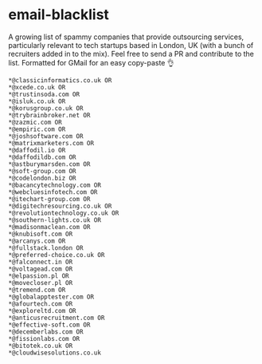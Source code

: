 # email-blacklist
A growing list of spammy companies that provide outsourcing services, particularly relevant to tech startups based in London, UK (with a bunch of recruiters added in to the mix). Feel free to send a PR and contribute to the list. Formatted for GMail for an easy copy-paste 👌
```
*@classicinformatics.co.uk OR
*@xcede.co.uk OR
*@trustinsoda.com OR
*@isluk.co.uk OR
*@korusgroup.co.uk OR
*@trybrainbroker.net OR
*@zazmic.com OR
*@empiric.com OR
*@joshsoftware.com OR
*@matrixmarketers.com OR
*@daffodil.io OR
*@daffodildb.com OR
*@astburymarsden.com OR
*@soft-group.com OR
*@codelondon.biz OR
*@bacancytechnology.com OR
*@webcluesinfotech.com OR
*@itechart-group.com OR
*@digitechresourcing.co.uk OR
*@revolutiontechnology.co.uk OR
*@southern-lights.co.uk OR
*@madisonmaclean.com OR
*@knubisoft.com OR
*@arcanys.com OR
*@fullstack.london OR
*@preferred-choice.co.uk OR
*@falconnect.in OR
*@voltagead.com OR
*@elpassion.pl OR
*@movecloser.pl OR
*@tremend.com OR
*@globalapptester.com OR
*@afourtech.com OR
*@exploreltd.com OR
*@anticusrecruitment.com OR
*@effective-soft.com OR
*@decemberlabs.com OR
*@fissionlabs.com OR
*@bitotek.co.uk OR
*@cloudwisesolutions.co.uk
```
